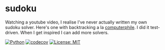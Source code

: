 sudoku
======

Watching a youtube video, I realise I've never actually written my own sudoku solver. 
Here's one with backtracking a la [computerphile](https://youtu.be/G_UYXzGuqvM). I did it test-driven. When I get inspired I can add more solvers.

[![Python](https://github.com/samcunliffe/sudoku/actions/workflows/pythonapp.yml/badge.svg)](https://github.com/samcunliffe/sudoku/actions/workflows/pythonapp.yml)
[![codecov](https://codecov.io/gh/samcunliffe/sudoku/branch/main/graph/badge.svg?token=jLWG6khzdx)](https://codecov.io/gh/samcunliffe/sudoku)
[![License: MIT](https://img.shields.io/badge/License-MIT-brightgreen.svg)](https://github.com/samcunliffe/sudoku/blob/main/LICENSE)
